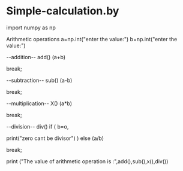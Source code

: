 # Simple-calculation.by
import numpy as np

Arithmetic operations 
a=np.int("enter the value:")
b=np.int("enter the value:")

--addition--
add()
(a+b)

break;

--subtraction--
sub()
(a-b)

break;

--multiplication--
X()
(a*b)

break;


--division--
div()
if
(
b=o,

print("zero cant be divisor")
)
else
(a/b)

break;

print ("The value of arithmetic operation is :",add(),sub(),x(),div())
